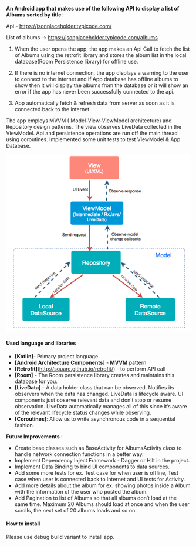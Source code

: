 
**An Android app that makes use of the following API to display a list of Albums sorted by title**:

Api - https://jsonplaceholder.typicode.com/

List of albums -> https://jsonplaceholder.typicode.com/albums

1. When the user opens the app, the app makes an Api Call to fetch the list of Albums using the retrofit library 
   and stores the album list in the local database(Room Persistence library) for offline use. 

2. If there is no internet connection, the app displays a warning to the user to connect to the internet 
   and if App database has offline albums to show then it will display the albums from the database 
   or it will show an error if the app has never been successfully connected to the api.

3.  App automatically fetch & refresh data from server as soon as it is connected back to the internet.


The app employs MVVM ( Model-View-ViewModel architecture) and Repository design patterns. 
The view observes LiveData collected in the ViewModel. Api and persistence operations are run off the main thread using coroutines. 
Implemented some unit tests to test ViewModel & App Database.


![Screenshot](mvvm.png)


#### Used language and libraries
* **[Kotlin]**- Primary project language
* **[Android Architecture Components]** - **MVVM** pattern
* **[Retrofit]**(http://square.github.io/retrofit/) - to perform API call
* **[Room]** - The Room persistence library creates and maintains this database for you.
* **[LiveData]** - A data holder class that can be observed. Notifies its observers when the data has changed. LiveData is lifecycle aware. UI components just observe relevant data and don’t stop or resume observation. LiveData automatically manages all of this since it’s aware of the relevant lifecycle status changes while observing.
* **[Coroutines]**: Allow us to write asynchronous code in a sequential fashion.


**Future Improvements** : 

* Create base classes such as BaseActivity for AlbumsActivity class to handle network connection functions in a better way.
* Implement Dependency Inject Framework - Dagger or Hilt in the project.
* Implement Data Binding to bind UI components to data sources.
* Add some more tests for ex. Test case for when user is offline, Test case when user is connected back to Internet and UI tests for Activity.
* Add more details about the album for ex. showing photos inside a Album with the information of the user who posted the album.
* Add Pagination to list of Albums so that all albums don’t load at the same time. Maximum 20 Albums should load at once and when the user scrolls, the next set of 20 albums loads and so on.


#### How to install

Please use debug build variant to install app.
